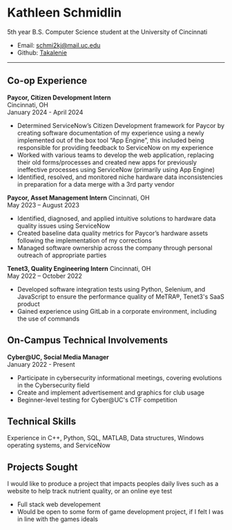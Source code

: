 # Kathleen Schmidlin
5th year B.S. Computer Science student at the University of Cincinnati

- Email: schmi2kj@mail.uc.edu
- Github: [Takalenie](https://gitlab.com/Takalenie)
---

## Co-op Experience
**Paycor, Citizen Development Intern**  
Cincinnati, OH                                                                     
January 2024 - April 2024
- Determined ServiceNow’s Citizen Development framework for Paycor by creating software documentation 
of my experience using a newly implemented out of the box tool “App Engine”, this included being responsible 
for providing feedback to ServiceNow on my experience
-  Worked with various teams to develop the web application, replacing their old forms/processes and created new 
apps for previously ineffective processes using ServiceNow (primarily using App Engine)
-  Identified, resolved, and monitored niche hardware data inconsistencies in preparation for a data merge with a 3rd 
party vendor

**Paycor, Asset Management Intern**
Cincinnati, OH                                                                         
May 2023 – August 2023
- Identified, diagnosed, and applied intuitive solutions to hardware data quality issues using ServiceNow
- Created baseline data quality metrics for Paycor’s hardware assets following the implementation of my 
corrections
- Managed software ownership across the company through personal outreach of appropriate parties

**Tenet3, Quality Engineering Intern**
Cincinnati, OH                                                                      
May 2022 – October 2022
- Developed software integration tests using Python, Selenium, and JavaScript to ensure the performance quality of 
MeTRA®, Tenet3's SaaS product
- Gained experience using GitLab in a corporate environment, including the use of commands

## On-Campus Technical Involvements
**Cyber@UC, Social Media Manager**  
January 2022 - Present                                                                     
- Participate in cybersecurity informational meetings, covering evolutions in the Cybersecurity field
- Create and implement advertisement and graphics for club usage
- Beginner-level testing for Cyber@UC's CTF competition

## Technical Skills
Experience in C++, Python, SQL, MATLAB, Data structures, Windows operating 
systems, and ServiceNow

## Projects Sought
I would like to produce a project that impacts peoples daily lives such as a website to help track nutrient quality, or 
an online eye test
- Full stack web developement 
- Would be open to some form of game development project, if I felt I was in line with the games ideals
